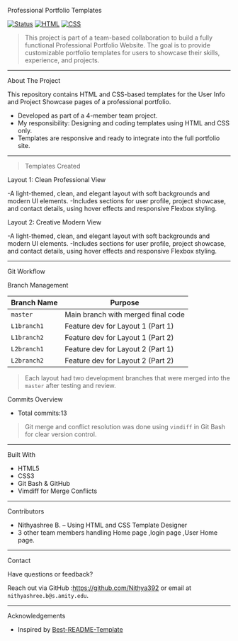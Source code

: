 Professional Portfolio Templates

[![Status](https://img.shields.io/badge/project-active-brightgreen)]()
[![HTML](https://img.shields.io/badge/tech-HTML5-orange)]()
[![CSS](https://img.shields.io/badge/tech-CSS3-blue)]()

> This project is part of a team-based collaboration to build a fully functional Professional Portfolio Website. The goal is to provide customizable portfolio templates for users to showcase their skills, experience, and projects.

---

 About The Project

This repository contains HTML and CSS-based templates for the User Info and Project Showcase pages of a professional portfolio.

- Developed as part of a 4-member team project.
- My responsibility: Designing and coding templates using HTML and CSS only.
- Templates are responsive and ready to integrate into the full portfolio site.

---

 > Templates Created

   Layout 1: Clean Professional View

-A light-themed, clean, and elegant layout with soft backgrounds and modern UI elements.
-Includes sections for user profile, project showcase, and contact details, using hover effects and responsive Flexbox styling.



   Layout 2: Creative Modern View

-A light-themed, clean, and elegant layout with soft backgrounds and modern UI elements.
-Includes sections for user profile, project showcase, and contact details, using hover effects and responsive Flexbox styling.





---

 Git Workflow

 Branch Management

| Branch Name  | Purpose                               |
|--------------|----------------------------------------|
| `master`     | Main branch with merged final code     |
| `L1branch1`  | Feature dev for Layout 1 (Part 1)       |
| `L1branch2`  | Feature dev for Layout 1 (Part 2)       |
| `L2branch1`  | Feature dev for Layout 2 (Part 1)       |
| `L2branch2`  | Feature dev for Layout 2 (Part 2)       |

> Each layout had two development branches that were merged into the `master` after testing and review.

Commits Overview

- Total commits:13

> Git merge and conflict resolution was done using `vimdiff` in Git Bash for clear version control.

---

Built With

- HTML5
- CSS3
- Git Bash & GitHub
- Vimdiff for Merge Conflicts

---

 Contributors

- Nithyashree B. – Using HTML and CSS Template Designer
- 3 other team members handling Home page ,login page ,User Home page.

---

 Contact

Have questions or feedback?

Reach out via GitHub :https://github.com/Nithya392 or email at `nithyashree.b@s.amity.edu`.

---

 Acknowledgements

- Inspired by [Best-README-Template](https://github.com/othneildrew/Best-README-Template)

